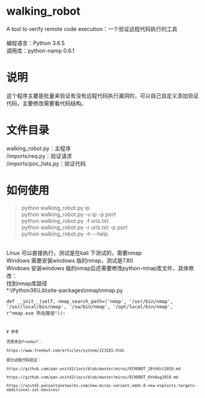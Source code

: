 # walking_robot
A tool to verify remote code execution：一个验证远程代码执行的工具</br>
</br>
编程语言：Python 3.6.5</br>
调用库：python-namp 0.6.1</br>
# 说明
这个程序主要是批量来验证有没有远程代码执行漏洞的，可以自己自定义添加验证代码，主要修改需要看代码结构。
# 文件目录
walking_robot.py：主程序</br>
/imports/req.py：验证请求</br>
/imports/poc_lists.py：验证代码</br>
# 如何使用
> python walking_robot.py ip</br>
> python walking_robot.py -u ip -p port</br>
> python walking_robot.py -f urls.txt</br>
> python walking_robot.py -r urls.txt -p port</br>
> python walking_robot.py -h --help</br>
</br>
Linux 可以直接执行，测试是在kali 下测试的，需要nmap</br>
Windows 需要安装windows 版的nmap，测试是7.80</br>
Windows 安装windows 版的nmap后还需要修改python-nmap库文件，具体修改：</br>
找到nmap库路径</br>
*:\Python36\Lib\site-packages\nmap\nmap.py
</br>
<code>
def __init__(self, nmap_search_path=('nmap', '/usr/bin/nmap', '/usr/local/bin/nmap', '/sw/bin/nmap', '/opt/local/bin/nmap', r"nmap.exe 所在路径")):
<code>
</br>
# 参考
</br>灵感来自freebuf：</br>
https://www.freebuf.com/articles/system/223181.html</br>
部分远程代码验证：</br>
https://github.com/pan-unit42/iocs/blob/master/mirai/ECHOBOT_28thOct2019.md</br>
https://github.com/pan-unit42/iocs/blob/master/mirai/ECHOBOT_6thAug2019.md</br>
https://unit42.paloaltonetworks.com/new-mirai-variant-adds-8-new-exploits-targets-additional-iot-devices/
